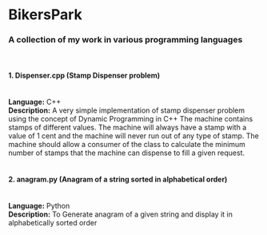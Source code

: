 # BikersPark
<h3>A collection of my work in various programming languages</h3><br/>
<h4>1. Dispenser.cpp (Stamp Dispenser problem)</h4><br/>
    <b>Language:</b> C++<br/>
    <b>Description:</b> A very simple implementation of stamp dispenser problem using the concept of Dynamic Programming in C++
    The machine contains stamps of different values. The machine will always have a stamp with a value of 1 cent and the machine will        never run out of any type of stamp. The machine should allow a consumer of the class to calculate the minimum number of stamps that      the machine can dispense to fill a given request.
    <br/><br/>
<h4>2. anagram.py (Anagram of a string sorted in alphabetical order)</h4><br/>
    <b>Language:</b> Python</br>
    <b>Description:</b> To Generate anagram of a given string and display it in alphabetically sorted order
    <br/><br/>
